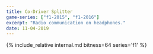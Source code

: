 ```yaml
---
title: Co-Driver Splitter
game-series: ["f1-2015", "f1-2016"]
excerpt: "Radio communication on headphones."
date: 11-04-2019
---
```


{% include_relative internal.md bitness=64 series='f1' %}